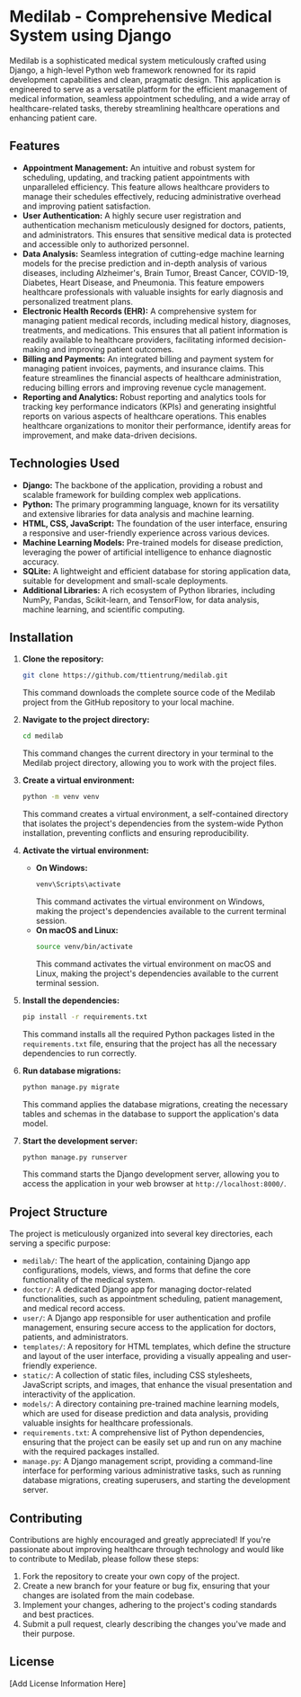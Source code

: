 # Medilab - Comprehensive Medical System using Django

Medilab is a sophisticated medical system meticulously crafted using Django, a high-level Python web framework renowned for its rapid development capabilities and clean, pragmatic design. This application is engineered to serve as a versatile platform for the efficient management of medical information, seamless appointment scheduling, and a wide array of healthcare-related tasks, thereby streamlining healthcare operations and enhancing patient care.

## Features

*   **Appointment Management:** An intuitive and robust system for scheduling, updating, and tracking patient appointments with unparalleled efficiency. This feature allows healthcare providers to manage their schedules effectively, reducing administrative overhead and improving patient satisfaction.
*   **User Authentication:** A highly secure user registration and authentication mechanism meticulously designed for doctors, patients, and administrators. This ensures that sensitive medical data is protected and accessible only to authorized personnel.
*   **Data Analysis:** Seamless integration of cutting-edge machine learning models for the precise prediction and in-depth analysis of various diseases, including Alzheimer's, Brain Tumor, Breast Cancer, COVID-19, Diabetes, Heart Disease, and Pneumonia. This feature empowers healthcare professionals with valuable insights for early diagnosis and personalized treatment plans.
*   **Electronic Health Records (EHR):** A comprehensive system for managing patient medical records, including medical history, diagnoses, treatments, and medications. This ensures that all patient information is readily available to healthcare providers, facilitating informed decision-making and improving patient outcomes.
*   **Billing and Payments:** An integrated billing and payment system for managing patient invoices, payments, and insurance claims. This feature streamlines the financial aspects of healthcare administration, reducing billing errors and improving revenue cycle management.
*   **Reporting and Analytics:** Robust reporting and analytics tools for tracking key performance indicators (KPIs) and generating insightful reports on various aspects of healthcare operations. This enables healthcare organizations to monitor their performance, identify areas for improvement, and make data-driven decisions.

## Technologies Used

*   **Django:** The backbone of the application, providing a robust and scalable framework for building complex web applications.
*   **Python:** The primary programming language, known for its versatility and extensive libraries for data analysis and machine learning.
*   **HTML, CSS, JavaScript:** The foundation of the user interface, ensuring a responsive and user-friendly experience across various devices.
*   **Machine Learning Models:** Pre-trained models for disease prediction, leveraging the power of artificial intelligence to enhance diagnostic accuracy.
*   **SQLite:** A lightweight and efficient database for storing application data, suitable for development and small-scale deployments.
*   **Additional Libraries:** A rich ecosystem of Python libraries, including NumPy, Pandas, Scikit-learn, and TensorFlow, for data analysis, machine learning, and scientific computing.

## Installation

1.  **Clone the repository:**
    ```bash
    git clone https://github.com/ttientrung/medilab.git
    ```
    This command downloads the complete source code of the Medilab project from the GitHub repository to your local machine.
2.  **Navigate to the project directory:**
    ```bash
    cd medilab
    ```
    This command changes the current directory in your terminal to the Medilab project directory, allowing you to work with the project files.
3.  **Create a virtual environment:**
    ```bash
    python -m venv venv
    ```
    This command creates a virtual environment, a self-contained directory that isolates the project's dependencies from the system-wide Python installation, preventing conflicts and ensuring reproducibility.
4.  **Activate the virtual environment:**

    *   **On Windows:**
        ```bash
        venv\Scripts\activate
        ```
        This command activates the virtual environment on Windows, making the project's dependencies available to the current terminal session.
    *   **On macOS and Linux:**
        ```bash
        source venv/bin/activate
        ```
        This command activates the virtual environment on macOS and Linux, making the project's dependencies available to the current terminal session.
5.  **Install the dependencies:**
    ```bash
    pip install -r requirements.txt
    ```
    This command installs all the required Python packages listed in the `requirements.txt` file, ensuring that the project has all the necessary dependencies to run correctly.
6.  **Run database migrations:**
    ```bash
    python manage.py migrate
    ```
    This command applies the database migrations, creating the necessary tables and schemas in the database to support the application's data model.
7.  **Start the development server:**
    ```bash
    python manage.py runserver
    ```
    This command starts the Django development server, allowing you to access the application in your web browser at `http://localhost:8000/`.

## Project Structure

The project is meticulously organized into several key directories, each serving a specific purpose:

*   `medilab/`: The heart of the application, containing Django app configurations, models, views, and forms that define the core functionality of the medical system.
*   `doctor/`: A dedicated Django app for managing doctor-related functionalities, such as appointment scheduling, patient management, and medical record access.
*   `user/`: A Django app responsible for user authentication and profile management, ensuring secure access to the application for doctors, patients, and administrators.
*   `templates/`: A repository for HTML templates, which define the structure and layout of the user interface, providing a visually appealing and user-friendly experience.
*   `static/`: A collection of static files, including CSS stylesheets, JavaScript scripts, and images, that enhance the visual presentation and interactivity of the application.
*   `models/`: A directory containing pre-trained machine learning models, which are used for disease prediction and data analysis, providing valuable insights for healthcare professionals.
*   `requirements.txt`: A comprehensive list of Python dependencies, ensuring that the project can be easily set up and run on any machine with the required packages installed.
*   `manage.py`: A Django management script, providing a command-line interface for performing various administrative tasks, such as running database migrations, creating superusers, and starting the development server.

## Contributing

Contributions are highly encouraged and greatly appreciated! If you're passionate about improving healthcare through technology and would like to contribute to Medilab, please follow these steps:

1.  Fork the repository to create your own copy of the project.
2.  Create a new branch for your feature or bug fix, ensuring that your changes are isolated from the main codebase.
3.  Implement your changes, adhering to the project's coding standards and best practices.
4.  Submit a pull request, clearly describing the changes you've made and their purpose.

## License

[Add License Information Here]
